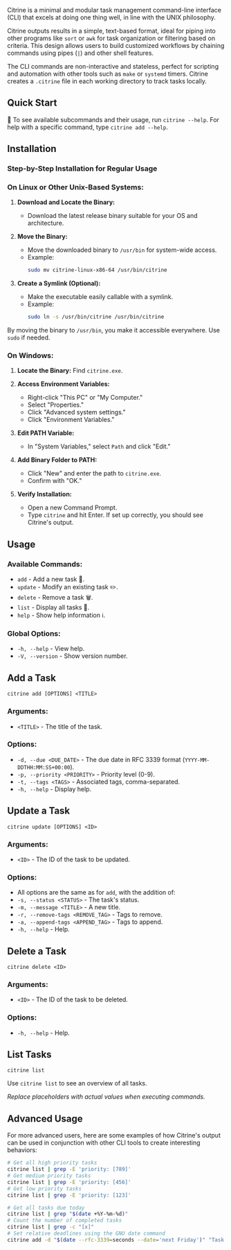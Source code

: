 Citrine is a minimal and modular task management command-line interface (CLI) that excels at doing one thing well, in line with the UNIX philosophy.

Citrine outputs results in a simple, text-based format, ideal for piping into other programs like `sort` or `awk` for task organization or filtering based on criteria. This design allows users to build customized workflows by chaining commands using pipes (`|`) and other shell features.

The CLI commands are non-interactive and stateless, perfect for scripting and automation with other tools such as `make` or `systemd` timers. Citrine creates a `.citrine` file in each working directory to track tasks locally.

## Quick Start
🌟 To see available subcommands and their usage, run `citrine --help`. For help with a specific command, type `citrine add --help`.

## Installation
### Step-by-Step Installation for Regular Usage

### On Linux or Other Unix-Based Systems:

1. **Download and Locate the Binary:**
   - Download the latest release binary suitable for your OS and architecture.

2. **Move the Binary:**
   - Move the downloaded binary to `/usr/bin` for system-wide access.
   - Example:
     ```sh
     sudo mv citrine-linux-x86-64 /usr/bin/citrine
     ```

3. **Create a Symlink (Optional):**
   - Make the executable easily callable with a symlink.
   - Example:
     ```sh
     sudo ln -s /usr/bin/citrine /usr/bin/citrine
     ```

By moving the binary to `/usr/bin`, you make it accessible everywhere. Use `sudo` if needed.

### On Windows:

1. **Locate the Binary:**
   Find `citrine.exe`.

2. **Access Environment Variables:**
   - Right-click "This PC" or "My Computer."
   - Select "Properties."
   - Click "Advanced system settings."
   - Click "Environment Variables."

3. **Edit PATH Variable:**
   - In "System Variables," select `Path` and click "Edit."

4. **Add Binary Folder to PATH:**
   - Click "New" and enter the path to `citrine.exe`.
   - Confirm with "OK."

5. **Verify Installation:**
   - Open a new Command Prompt.
   - Type `citrine` and hit Enter. If set up correctly, you should see Citrine's output.

## Usage
### Available Commands:

- `add` - Add a new task 📝.
- `update` - Modify an existing task ✏️.
- `delete` - Remove a task 🗑️.
- `list` - Display all tasks 📜.
- `help` - Show help information ℹ️.

### Global Options:

- `-h, --help` - View help.
- `-V, --version` - Show version number.

## Add a Task

```shell
citrine add [OPTIONS] <TITLE>
```

### Arguments:

- `<TITLE>` - The title of the task.

### Options:

- `-d, --due <DUE_DATE>` - The due date in RFC 3339 format (`YYYY-MM-DDTHH:MM:SS+00:00`).
- `-p, --priority <PRIORITY>` - Priority level (0-9).
- `-t, --tags <TAGS>` - Associated tags, comma-separated.
- `-h, --help` - Display help.

## Update a Task

```shell
citrine update [OPTIONS] <ID>
```

### Arguments:

- `<ID>` - The ID of the task to be updated.

### Options:

- All options are the same as for `add`, with the addition of:
- `-s, --status <STATUS>` - The task's status.
- `-m, --message <TITLE>` - A new title.
- `-r, --remove-tags <REMOVE_TAG>` - Tags to remove.
- `-a, --append-tags <APPEND_TAG>` - Tags to append.
- `-h, --help` - Help.

## Delete a Task

```shell
citrine delete <ID>
```

### Arguments:

- `<ID>` - The ID of the task to be deleted.

### Options:

- `-h, --help` - Help.

## List Tasks

```shell
citrine list
```

Use `citrine list` to see an overview of all tasks.

*Replace placeholders with actual values when executing commands.*

## Advanced Usage
For more advanced users, here are some examples of how Citrine's output can be used in conjunction with other CLI tools to create interesting behaviors:

```sh
# Get all high priority tasks
citrine list | grep -E 'priority: [789]'
# Get medium priority tasks
citrine list | grep -E 'priority: [456]'
# Get low priority tasks
citrine list | grep -E 'priority: [123]'
```
```sh
# Get all tasks due today
citrine list | grep "$(date +%Y-%m-%d)"
# Count the number of completed tasks
citrine list | grep -c "[x]"
# Set relative deadlines using the GNU date command
citrine add -d "$(date --rfc-3339=seconds --date='next Friday')" "Task Title"
```